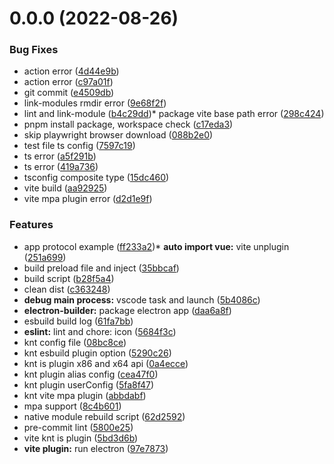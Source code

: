 # 0.0.0 (2022-08-26)

### Bug Fixes

* action error ([4d44e9b](https://github.com/starknt/starter-electron/commit/4d44e9b4f15d5d51b8f00dae954c19e292a337e2))
* action error ([c97a01f](https://github.com/starknt/starter-electron/commit/c97a01f5e37a3ee89fa2af8462baf7aa33846438))
* git commit ([e4509db](https://github.com/starknt/starter-electron/commit/e4509dbec7c03e3ad3753011f48ad3af503646c3))
* link-modules rmdir error ([9e68f2f](https://github.com/starknt/starter-electron/commit/9e68f2fd79ec52a84ea4d7276028feb1dc19fd57))
* lint and link-module ([b4c29dd](https://github.com/starknt/starter-electron/commit/b4c29ddc07fe883456051c0fb2846f4796f079d7))* package vite base path error ([298c424](https://github.com/starknt/starter-electron/commit/298c424fa5cf9235a1ae9fef2e9021ea879a0dea))
* pnpm install package, workspace check ([c17eda3](https://github.com/starknt/starter-electron/commit/c17eda3a22de2e890e0426e1cb17e3398ef4c18a))
* skip playwright browser download ([088b2e0](https://github.com/starknt/starter-electron/commit/088b2e0f4ed3ef46c66e1083020a73c0dfefde03))
* test file ts config ([7597c19](https://github.com/starknt/starter-electron/commit/7597c19b95d689e2d5f21f5b1f9e9d31f75512cd))
* ts error ([a5f291b](https://github.com/starknt/starter-electron/commit/a5f291b0faf0a41fd730a82d57e22ca5c732ff84))
* ts error ([419a736](https://github.com/starknt/starter-electron/commit/419a736072b3735c7c193db045ebff66fdb2e0c5))
* tsconfig composite type ([15dc460](https://github.com/starknt/starter-electron/commit/15dc460077eacd1d2e74e2281d12ac01ec1e82c1))
* vite build ([aa92925](https://github.com/starknt/starter-electron/commit/aa92925c250965f1c1544d96cb014092b23314d8))
* vite mpa plugin error ([d2d1e9f](https://github.com/starknt/starter-electron/commit/d2d1e9f115b8514e7eb62d6c20b336f92d4e7110))

### Features

* app protocol example ([ff233a2](https://github.com/starknt/starter-electron/commit/ff233a2ff9b84a49888bb3e2a741ac52fc652fc6))* **auto import vue:** vite unplugin ([251a699](https://github.com/starknt/starter-electron/commit/251a69901ed1f3b80815ce85e4a08372b8032260))
* build preload file and inject ([35bbcaf](https://github.com/starknt/starter-electron/commit/35bbcafef1bd344492675967197590326ba88695))
* build script ([b28f5a4](https://github.com/starknt/starter-electron/commit/b28f5a472b80a2dcaedad69d556dc9e62a9bcedf))
* clean dist ([c363248](https://github.com/starknt/starter-electron/commit/c363248d1ff3b956e8613ba41699698d1985d0aa))
* **debug main process:** vscode task and launch ([5b4086c](https://github.com/starknt/starter-electron/commit/5b4086c12df7566eae3a6cdd8ecfb7325164e5fc))
* **electron-builder:** package electron app ([daa6a8f](https://github.com/starknt/starter-electron/commit/daa6a8f40f1a7c0ac130b55b023fcfcab7faf191))
* esbuild build log ([61fa7bb](https://github.com/starknt/starter-electron/commit/61fa7bb1a4ef4e7bda2e412ce5f1be5617d77f6a))
* **eslint:** lint and chore: icon ([5684f3c](https://github.com/starknt/starter-electron/commit/5684f3c40069384f63fb5fbdebfbdb9ebe1635cd))
* knt config file ([08bc8ce](https://github.com/starknt/starter-electron/commit/08bc8ceb87452cbf397b95ea3e16156a56bb0c45))
* knt esbuild plugin option ([5290c26](https://github.com/starknt/starter-electron/commit/5290c26d0101ee55d9178f08aec445beee2ce001))
* knt is plugin x86 and x64 api ([0a4ecce](https://github.com/starknt/starter-electron/commit/0a4ecceab41f976d444bf3687cc67bea831a1f34))
* knt plugin alias config ([cea47f0](https://github.com/starknt/starter-electron/commit/cea47f0d40ed4bec880b629f7c5f99d441c632f9))
* knt plugin userConfig ([5fa8f47](https://github.com/starknt/starter-electron/commit/5fa8f47eb3c375c79491da79c141f41bd83fc109))
* knt vite mpa plugin ([abbdabf](https://github.com/starknt/starter-electron/commit/abbdabf662eb2f2dc6f3baefa37de227d8e7009e))
* mpa support ([8c4b601](https://github.com/starknt/starter-electron/commit/8c4b601f90fe7bcc0487f7e19c3fb87d463862a2))
* native module rebuild script ([62d2592](https://github.com/starknt/starter-electron/commit/62d25927c4e36fedcde7989c5461deb1053f75bd))
* pre-commit lint ([5800e25](https://github.com/starknt/starter-electron/commit/5800e2545131c8161d47fb0c3a82a6b71c60fbf1))
* vite knt is plugin ([5bd3d6b](https://github.com/starknt/starter-electron/commit/5bd3d6beca9255a9618ee8785d35a888cd70b44d))  
* **vite plugin:** run electron ([97e7873](https://github.com/starknt/starter-electron/commit/97e78733e9f21cd74c0b84876170129f0e6f1a4f))
